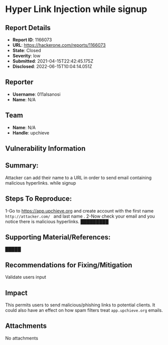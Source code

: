 # Hyper Link Injection while signup 

## Report Details
- **Report ID**: 1166073
- **URL**: https://hackerone.com/reports/1166073
- **State**: Closed
- **Severity**: low
- **Submitted**: 2021-04-15T22:42:45.175Z
- **Disclosed**: 2022-06-15T10:04:14.051Z

## Reporter
- **Username**: 011alsanosi
- **Name**: N/A

## Team
- **Name**: N/A
- **Handle**: upchieve

## Vulnerability Information
## Summary:
Attacker can add their name to a URL in order to send email  containing malicious hyperlinks. while signup  

## Steps To Reproduce:
1-Go to https://app.upchieve.org and create account  with the first name ```http://attacker.com/ ``` and last name .
2-Now check  your email  and you notice there is malicious hyperlinks.
█████████

## Supporting Material/References:

█████

## Recommendations for Fixing/Mitigation
 Validate users input

## Impact

This permits users to send malicious/phishing links to potential clients. It could also have an effect on how spam filters treat ```app.upchieve.org``` emails.

## Attachments
No attachments

